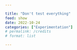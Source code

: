 ```yaml
---

title: "Don't test everything"
feed: show
date: 2022-10-24
categories: ["Experimentation"]
# permalink: /credits
# format: list

---
```


